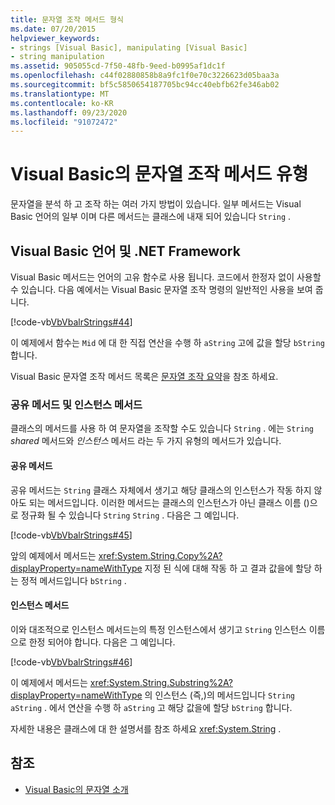 ```yaml
---
title: 문자열 조작 메서드 형식
ms.date: 07/20/2015
helpviewer_keywords:
- strings [Visual Basic], manipulating [Visual Basic]
- string manipulation
ms.assetid: 905055cd-7f50-48fb-9eed-b0995af1dc1f
ms.openlocfilehash: c44f02880858b8a9fc1f0e70c3226623d05baa3a
ms.sourcegitcommit: bf5c5850654187705bc94cc40ebfb62fe346ab02
ms.translationtype: MT
ms.contentlocale: ko-KR
ms.lasthandoff: 09/23/2020
ms.locfileid: "91072472"
---
```

# <a name="types-of-string-manipulation-methods-in-visual-basic"></a>Visual Basic의 문자열 조작 메서드 유형

문자열을 분석 하 고 조작 하는 여러 가지 방법이 있습니다. 일부 메서드는 Visual Basic 언어의 일부 이며 다른 메서드는 클래스에 내재 되어 있습니다 `String` .  
  
## <a name="visual-basic-language-and-the-net-framework"></a>Visual Basic 언어 및 .NET Framework  

 Visual Basic 메서드는 언어의 고유 함수로 사용 됩니다. 코드에서 한정자 없이 사용할 수 있습니다. 다음 예에서는 Visual Basic 문자열 조작 명령의 일반적인 사용을 보여 줍니다.  
  
 [!code-vb[VbVbalrStrings#44](~/samples/snippets/visualbasic/VS_Snippets_VBCSharp/VbVbalrStrings/VB/Class2.vb#44)]  
  
 이 예제에서 함수는 `Mid` 에 대 한 직접 연산을 수행 하 `aString` 고에 값을 할당 `bString` 합니다.  
  
 Visual Basic 문자열 조작 메서드 목록은 [문자열 조작 요약](../../../language-reference/keywords/string-manipulation-summary.md)을 참조 하세요.  
  
### <a name="shared-methods-and-instance-methods"></a>공유 메서드 및 인스턴스 메서드  

 클래스의 메서드를 사용 하 여 문자열을 조작할 수도 있습니다 `String` . 에는 `String` *shared* 메서드와 *인스턴스* 메서드 라는 두 가지 유형의 메서드가 있습니다.  
  
#### <a name="shared-methods"></a>공유 메서드  

 공유 메서드는 `String` 클래스 자체에서 생기고 해당 클래스의 인스턴스가 작동 하지 않아도 되는 메서드입니다. 이러한 메서드는 클래스의 인스턴스가 아닌 클래스 이름 ()으로 정규화 될 수 있습니다 `String` `String` . 다음은 그 예입니다.  
  
 [!code-vb[VbVbalrStrings#45](~/samples/snippets/visualbasic/VS_Snippets_VBCSharp/VbVbalrStrings/VB/Class2.vb#45)]  
  
 앞의 예제에서 메서드는 <xref:System.String.Copy%2A?displayProperty=nameWithType> 지정 된 식에 대해 작동 하 고 결과 값을에 할당 하는 정적 메서드입니다 `bString` .  
  
#### <a name="instance-methods"></a>인스턴스 메서드  

 이와 대조적으로 인스턴스 메서드는의 특정 인스턴스에서 생기고 `String` 인스턴스 이름으로 한정 되어야 합니다. 다음은 그 예입니다.  
  
 [!code-vb[VbVbalrStrings#46](~/samples/snippets/visualbasic/VS_Snippets_VBCSharp/VbVbalrStrings/VB/Class2.vb#46)]  
  
 이 예제에서 메서드는 <xref:System.String.Substring%2A?displayProperty=nameWithType> 의 인스턴스 (즉,)의 메서드입니다 `String` `aString` . 에서 연산을 수행 하 `aString` 고 해당 값을에 할당 `bString` 합니다.  
  
 자세한 내용은 클래스에 대 한 설명서를 참조 하세요 <xref:System.String> .  
  
## <a name="see-also"></a>참조

- [Visual Basic의 문자열 소개](introduction-to-strings.md)
